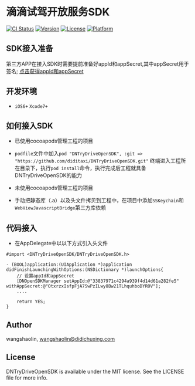 # 滴滴试驾开放服务SDK

[![CI Status](http://img.shields.io/travis/wangshaolin/DNTryDriveOpenSDK.svg?style=flat)](https://travis-ci.org/wangshaolin/DNTryDriveOpenSDK)
[![Version](https://img.shields.io/cocoapods/v/DNTryDriveOpenSDK.svg?style=flat)](http://cocoapods.org/pods/DNTryDriveOpenSDK)
[![License](https://img.shields.io/cocoapods/l/DNTryDriveOpenSDK.svg?style=flat)](http://cocoapods.org/pods/DNTryDriveOpenSDK)
[![Platform](https://img.shields.io/cocoapods/p/DNTryDriveOpenSDK.svg?style=flat)](http://cocoapods.org/pods/DNTryDriveOpenSDK)

## SDK接入准备

第三方APP在接入SDK时需要提前准备好appId和appSecret,其中appSecret用于签名;
[点击获得appId和appSecret](#)

## 开发环境

* `iOS6+` `Xcode7+`

## 如何接入SDK
* 已使用cocoapods管理工程的项目
 * `podfile`文件中加入`pod "DNTryDriveOpenSDK", :git => "https://github.com/diditaxi/DNTryDriveOpenSDK.git"`
    终端进入工程所在目录下，执行`pod install`命令，执行完成后工程就具备DNTryDriveOpenSDK的能力

* 未使用cocoapods管理工程的项目
 * 手动把静态库（.a）以及头文件拷贝到工程中，在项目中添加`SSKeychain`和`WebViewJavascriptBridge`第三方库依赖

## 代码接入
* 在AppDelegate中以以下方式引入头文件

```objc
#import <DNTryDriveOpenSDK/DNTryDriveOpenSDK.h>

- (BOOL)application:(UIApplication *)application didFinishLaunchingWithOptions:(NSDictionary *)launchOptions{
    // 设置appId和appSecret
    [DNOpenSDKManager setAppId:@"33837971c4294a939f4d14d61a282fe5" withAppSecret:@"OtxrzxIsfpFjA7SwPzILwy8Bw21TLhquhboDYROV"];
    ....
    
    return YES;
}

```
## Author

wangshaolin, wangshaolin@didichuxing.com

## License

DNTryDriveOpenSDK is available under the MIT license. See the LICENSE file for more info.

